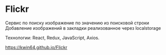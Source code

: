 # Flickr

Сервис по поиску изображение по значению из поисковой строки
Добавление изображений в закладки реализованное через localstorage

Технологии: React, Redux, JavaScript, Axios.


https://kwin64.github.io/Flickr
